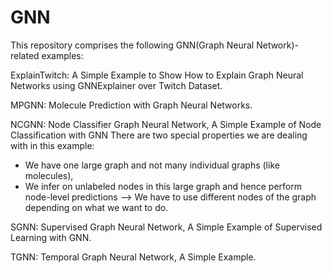 # GNN
This repository comprises the following GNN(Graph Neural Network)-related examples:

ExplainTwitch: A Simple Example to Show How to Explain Graph Neural Networks using GNNExplainer over Twitch Dataset.

MPGNN: Molecule Prediction with Graph Neural Networks.

NCGNN: Node Classifier Graph Neural Network, A Simple Example of Node Classification with GNN There are two special properties we are dealing with in this example:
- We have one large graph and not many individual graphs (like molecules),
- We infer on unlabeled nodes in this large graph and hence perform node-level predictions --> We have to use different nodes of the graph depending on what we want to do.

SGNN: Supervised Graph Neural Network, A Simple Example of Supervised Learning with GNN.

TGNN: Temporal Graph Neural Network, A Simple Example.
